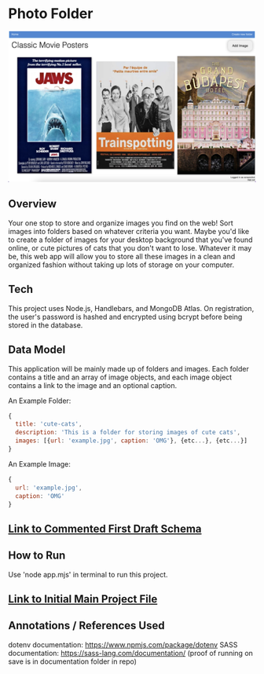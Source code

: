 # Photo Folder

<img width="958" alt="photoFolder" src="https://github.com/cto234/Photo-Folder/blob/main/photo-folder.png">


## Overview

Your one stop to store and organize images you find on the web! Sort images into folders based on whatever criteria you want. Maybe you'd like to create a folder of images for your desktop background that you've found online, or cute pictures of cats that you don't want to lose. Whatever it may be, this web app will allow you to store all these images in a clean and organized fashion without taking up lots of storage on your computer.

## Tech
This project uses Node.js, Handlebars, and MongoDB Atlas. On registration, the user's password is hashed and encrypted using bcrypt before being stored in the database. 

## Data Model

This application will be mainly made up of folders and images. Each folder contains a title and an array of image objects, and each image object contains a link to the image and an optional caption.

An Example Folder:

```javascript
{
  title: 'cute-cats',
  description: 'This is a folder for storing images of cute cats',
  images: [{url: 'example.jpg', caption: 'OMG'}, {etc...}, {etc...}]
}
```

An Example Image:

```javascript
{
  url: 'example.jpg',
  caption: 'OMG'
}
```


## [Link to Commented First Draft Schema](db.mjs) 


## How to Run

Use 'node app.mjs' in terminal to run this project.

## [Link to Initial Main Project File](app.mjs) 

## Annotations / References Used

dotenv documentation: https://www.npmjs.com/package/dotenv 
SASS documentation: https://sass-lang.com/documentation/ (proof of running on save is in documentation folder in repo)

